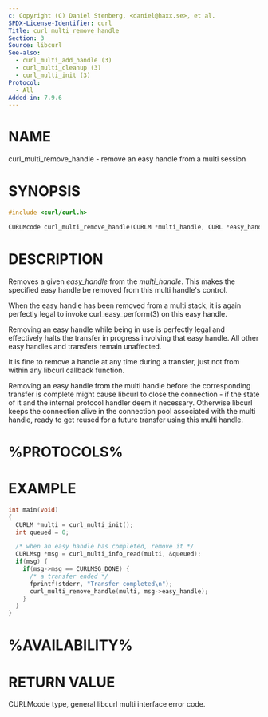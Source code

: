 ```yaml
---
c: Copyright (C) Daniel Stenberg, <daniel@haxx.se>, et al.
SPDX-License-Identifier: curl
Title: curl_multi_remove_handle
Section: 3
Source: libcurl
See-also:
  - curl_multi_add_handle (3)
  - curl_multi_cleanup (3)
  - curl_multi_init (3)
Protocol:
  - All
Added-in: 7.9.6
---
```


# NAME

curl_multi_remove_handle - remove an easy handle from a multi session

# SYNOPSIS

~~~c
#include <curl/curl.h>

CURLMcode curl_multi_remove_handle(CURLM *multi_handle, CURL *easy_handle);
~~~

# DESCRIPTION

Removes a given *easy_handle* from the *multi_handle*. This makes the
specified easy handle be removed from this multi handle's control.

When the easy handle has been removed from a multi stack, it is again
perfectly legal to invoke curl_easy_perform(3) on this easy handle.

Removing an easy handle while being in use is perfectly legal and effectively
halts the transfer in progress involving that easy handle. All other easy
handles and transfers remain unaffected.

It is fine to remove a handle at any time during a transfer, just not from
within any libcurl callback function.

Removing an easy handle from the multi handle before the corresponding
transfer is complete might cause libcurl to close the connection - if the
state of it and the internal protocol handler deem it necessary. Otherwise
libcurl keeps the connection alive in the connection pool associated with the
multi handle, ready to get reused for a future transfer using this multi
handle.

# %PROTOCOLS%

# EXAMPLE

~~~c
int main(void)
{
  CURLM *multi = curl_multi_init();
  int queued = 0;

  /* when an easy handle has completed, remove it */
  CURLMsg *msg = curl_multi_info_read(multi, &queued);
  if(msg) {
    if(msg->msg == CURLMSG_DONE) {
      /* a transfer ended */
      fprintf(stderr, "Transfer completed\n");
      curl_multi_remove_handle(multi, msg->easy_handle);
    }
  }
}
~~~

# %AVAILABILITY%

# RETURN VALUE

CURLMcode type, general libcurl multi interface error code.
